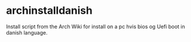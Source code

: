 # archinstalldanish

Install script from the Arch Wiki for install on a pc hvis bios og Uefi boot in danish language.

